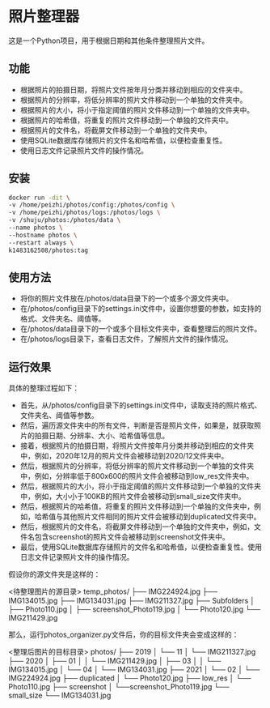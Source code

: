 # 照片整理器

这是一个Python项目，用于根据日期和其他条件整理照片文件。

## 功能

- 根据照片的拍摄日期，将照片文件按年月分类并移动到相应的文件夹中。
- 根据照片的分辨率，将低分辨率的照片文件移动到一个单独的文件夹中。
- 根据照片的大小，将小于指定阈值的照片文件移动到一个单独的文件夹中。
- 根据照片的哈希值，将重复的照片文件移动到一个单独的文件夹中。
- 根据照片的文件名，将截屏文件移动到一个单独的文件夹中。
- 使用SQLite数据库存储照片的文件名和哈希值，以便检查重复性。
- 使用日志文件记录照片文件的操作情况。

## 安装

```bash
docker run -dit \
-v /home/peizhi/photos/config:/photos/config \
-v /home/peizhi/photos/logs:/photos/logs \
-v /shuju/photos:/photos/data \
--name photos \
--hostname photos \
--restart always \
k1483162508/photos:tag
```

## 使用方法

- 将你的照片文件放在/photos/data目录下的一个或多个源文件夹中。
- 在/photos/config目录下的settings.ini文件中，设置你想要的参数，如支持的格式、文件夹名、阈值等。
- 在/photos/data目录下的一个或多个目标文件夹中，查看整理后的照片文件。
- 在/photos/logs目录下，查看日志文件，了解照片文件的操作情况。

## 运行效果

具体的整理过程如下：

- 首先，从/photos/config目录下的settings.ini文件中，读取支持的照片格式、文件夹名、阈值等参数。
- 然后，遍历源文件夹中的所有文件，判断是否是照片文件，如果是，就获取照片的拍摄日期、分辨率、大小、哈希值等信息。
- 接着，根据照片的拍摄日期，将照片文件按年月分类并移动到相应的文件夹中，例如，2020年12月的照片文件会被移动到2020/12文件夹中。
- 然后，根据照片的分辨率，将低分辨率的照片文件移动到一个单独的文件夹中，例如，分辨率低于800x600的照片文件会被移动到low_res文件夹中。
- 然后，根据照片的大小，将小于指定阈值的照片文件移动到一个单独的文件夹中，例如，大小小于100KB的照片文件会被移动到small_size文件夹中。
- 然后，根据照片的哈希值，将重复的照片文件移动到一个单独的文件夹中，例如，哈希值与其他照片文件相同的照片文件会被移动到duplicated文件夹中。
- 然后，根据照片的文件名，将截屏文件移动到一个单独的文件夹中，例如，文件名包含screenshot的照片文件会被移动到screenshot文件夹中。
- 最后，使用SQLite数据库存储照片的文件名和哈希值，以便检查重复性。使用日志文件记录照片文件的操作情况。

假设你的源文件夹是这样的：

<待整理图片的源目录>
temp_photos/
├── IMG224924.jpg
├── IMG134015.jpg
├── IMG134031.jpg
├── IMG211327.jpg
├── Subfolders
│   ├── Photo110.jpg
│   ├── screenshot_Photo119.jpg
│   └── Photo120.jpg
└── IMG211429.jpg

那么，运行photos_organizer.py文件后，你的目标文件夹会变成这样的：

<整理后图片的目标目录>
photos/
├── 2019
│   └── 11
│       └── IMG211327.jpg
├── 2020
│   ├── 01
│   │   └── IMG211429.jpg
│   ├── 03
│   │   └── IMG134015.jpg
│   └── 04
│       └── IMG134031.jpg
├── 2021
│   └── 02
│       └── IMG224924.jpg
├── duplicated
│   └── Photo120.jpg
├── low_res
│   └── Photo110.jpg
├── screenshot
│   └──screenshot_Photo119.jpg
└── small_size
    └── IMG134031.jpg
